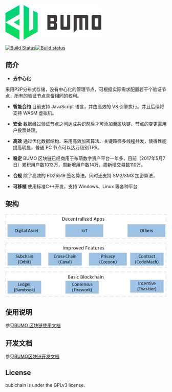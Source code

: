 ![](docs/image/logo.png)

[![Build Status](https://travis-ci.org/bumoproject/bumo.svg?branch=develop)](https://travis-ci.org/bumoproject/bumo)[![Build status](https://ci.appveyor.com/api/projects/status/et33rln9a30yry1w?svg=true)](https://ci.appveyor.com/project/bumo-source/bumo)

 
## __简介__
- __去中心化__ 

采用P2P分布式存储，没有中心化的管理节点，可根据实际需求配置若干个验证节点，所有的验证节点具备相同的权利。

- __智能合约__ 
目前支持 JavaScript 语言，并由高效的 V8 引擎执行。并且后续将支持 WASM 虚拟机。

- __安全__ 
数据经过验证节点之间达成共识然后才可添加至区块链、节点的变更需用户投票处理。

- __高效__ 
通过优化数据结构、采用高效加密算法、关键路径多线程并发，使得性能提高明显，普通 PC 节点可以达万级别TPS。

- __稳定__
BUMO 区块链已经商用于布萌数字资产平台一年多，目前（2017年5月7日）累积用户数1013万，周新增用户数14万，周新增交易数110万。

- __合规__
除了高效的 ED25519 签名算法，同时还支持 SM2/SM3 加密算法，

- __可移植__ 
使用标准C++开发，支持 Windows、Linux 等各种平台

## __架构__
![](docs/image/arch.png)

## __使用说明__

参见[BUMO 区块链使用文档](docs/manual.md "") 

##  __开发文档__

参见[BUMO区块链开发文档](docs/develop.md "") 

## __License__
bubichain is under the GPLv3 license.

